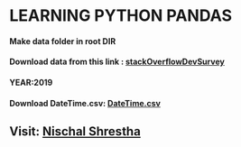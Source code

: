 # LEARNING PYTHON PANDAS

#### Make data folder in root DIR
#### Download data from this link : <a href="https://insights.stackoverflow.com/survey">stackOverflowDevSurvey</a>
#### YEAR:2019

#### Download DateTime.csv: <a href="https://raw.githubusercontent.com/CoreyMSchafer/code_snippets/master/Python/Pandas/10-Datetime-Timeseries/ETH_1h.csv">DateTime.csv</a>

## Visit: <a href="https://nischalstha9.github.io">Nischal Shrestha</a>